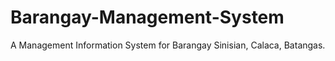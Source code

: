 # Barangay-Management-System
A Management Information System for Barangay Sinisian, Calaca, Batangas.
